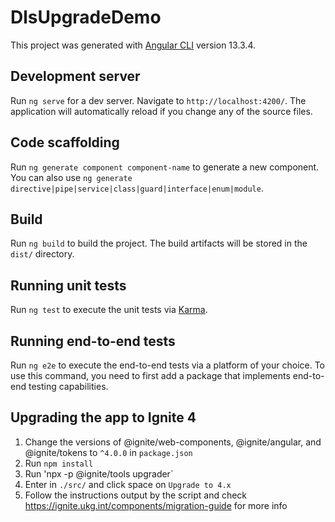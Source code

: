 # DlsUpgradeDemo

This project was generated with [Angular CLI](https://github.com/angular/angular-cli) version 13.3.4.

## Development server

Run `ng serve` for a dev server. Navigate to `http://localhost:4200/`. The application will automatically reload if you change any of the source files.

## Code scaffolding

Run `ng generate component component-name` to generate a new component. You can also use `ng generate directive|pipe|service|class|guard|interface|enum|module`.

## Build

Run `ng build` to build the project. The build artifacts will be stored in the `dist/` directory.

## Running unit tests

Run `ng test` to execute the unit tests via [Karma](https://karma-runner.github.io).

## Running end-to-end tests

Run `ng e2e` to execute the end-to-end tests via a platform of your choice. To use this command, you need to first add a package that implements end-to-end testing capabilities.

## Upgrading the app to Ignite 4

1. Change the versions of @ignite/web-components, @ignite/angular, and @ignite/tokens to `^4.0.0` in `package.json`
2. Run `npm install`
3. Run 'npx -p @ignite/tools upgrader`
4. Enter in `./src/` and click space on `Upgrade to 4.x`
5. Follow the instructions output by the script and check https://ignite.ukg.int/components/migration-guide for more info 
